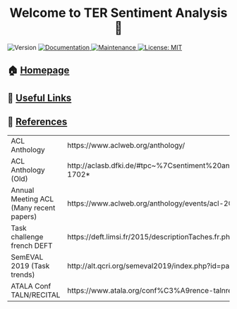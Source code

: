 <h1 align="center">Welcome to TER Sentiment Analysis 👋</h1>
<p>
  <img alt="Version" src="https://img.shields.io/badge/version-1.0.0-blue.svg?cacheSeconds=2592000" />
  <a href="https://github.com/kefranabg/readme-md-generator#readme" target="_blank">
    <img alt="Documentation" src="https://img.shields.io/badge/documentation-yes-brightgreen.svg" />
  </a>
  <a href="https://github.com/kefranabg/readme-md-generator/graphs/commit-activity" target="_blank">
    <img alt="Maintenance" src="https://img.shields.io/badge/Maintained%3F-yes-green.svg" />
  </a>
  <a href="https://github.com/Torilen/TER-Sentiment-Analysis/blob/master/LICENSE" target="_blank">
    <img alt="License: MIT" src="https://img.shields.io/github/license/Torilen/TER Sentiment Analysis" />
  </a>
</p>

## 🏠 [Homepage](https://github.com/Torilen/TER-Sentiment-Analysis)
## :link: [Useful Links](https://github.com/Torilen/TER-Sentiment-Analysis/blob/master/USEFULLINKS.md)
## :triangular_flag_on_post: [References](https://github.com/Torilen/TER-Sentiment-Analysis/blob/master/REFERENCES.md)


<table>
  <tr>
    <td>ACL Anthology</td>
    <td>https://www.aclweb.org/anthology/</td>
  </tr>
  <tr>
    <td>ACL Anthology (Old)</td>
    <td>http://aclasb.dfki.de/#tpc~%7Csentiment%20analysis*doc~L14-1702*</td>
  </tr>
  <tr>
    <td>Annual Meeting ACL (Many recent papers)</td>
    <td>https://www.aclweb.org/anthology/events/acl-2019/#p19-1</td>
  </tr>
  <tr>
    <td>Task challenge french DEFT</td>
    <td>https://deft.limsi.fr/2015/descriptionTaches.fr.php?lang=fr</td>
  </tr>
  <tr>
    <td>SemEVAL 2019 (Task trends)</td>
    <td>http://alt.qcri.org/semeval2019/index.php?id=papers</td>
  </tr>
  <tr>
    <td>ATALA Conf TALN/RECITAL</td>
    <td>https://www.atala.org/conf%C3%A9rence-talnrecital/actes</td>
  </tr>
</table>
